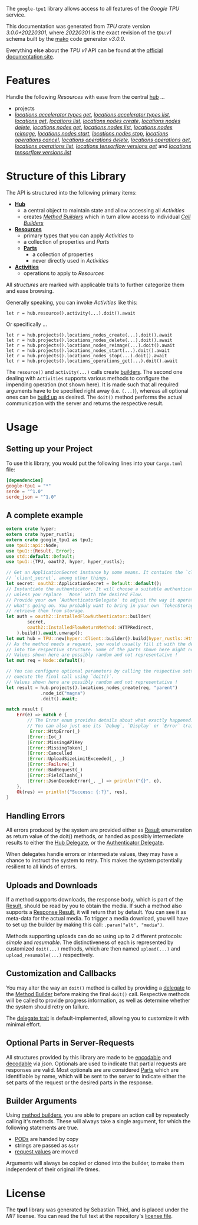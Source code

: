 <!---
DO NOT EDIT !
This file was generated automatically from 'src/mako/api/README.md.mako'
DO NOT EDIT !
-->
The `google-tpu1` library allows access to all features of the *Google TPU* service.

This documentation was generated from *TPU* crate version *3.0.0+20220301*, where *20220301* is the exact revision of the *tpu:v1* schema built by the [mako](http://www.makotemplates.org/) code generator *v3.0.0*.

Everything else about the *TPU* *v1* API can be found at the
[official documentation site](https://cloud.google.com/tpu/).
# Features

Handle the following *Resources* with ease from the central [hub](https://docs.rs/google-tpu1/3.0.0+20220301/google_tpu1/TPU) ... 

* projects
 * [*locations accelerator types get*](https://docs.rs/google-tpu1/3.0.0+20220301/google_tpu1/api::ProjectLocationAcceleratorTypeGetCall), [*locations accelerator types list*](https://docs.rs/google-tpu1/3.0.0+20220301/google_tpu1/api::ProjectLocationAcceleratorTypeListCall), [*locations get*](https://docs.rs/google-tpu1/3.0.0+20220301/google_tpu1/api::ProjectLocationGetCall), [*locations list*](https://docs.rs/google-tpu1/3.0.0+20220301/google_tpu1/api::ProjectLocationListCall), [*locations nodes create*](https://docs.rs/google-tpu1/3.0.0+20220301/google_tpu1/api::ProjectLocationNodeCreateCall), [*locations nodes delete*](https://docs.rs/google-tpu1/3.0.0+20220301/google_tpu1/api::ProjectLocationNodeDeleteCall), [*locations nodes get*](https://docs.rs/google-tpu1/3.0.0+20220301/google_tpu1/api::ProjectLocationNodeGetCall), [*locations nodes list*](https://docs.rs/google-tpu1/3.0.0+20220301/google_tpu1/api::ProjectLocationNodeListCall), [*locations nodes reimage*](https://docs.rs/google-tpu1/3.0.0+20220301/google_tpu1/api::ProjectLocationNodeReimageCall), [*locations nodes start*](https://docs.rs/google-tpu1/3.0.0+20220301/google_tpu1/api::ProjectLocationNodeStartCall), [*locations nodes stop*](https://docs.rs/google-tpu1/3.0.0+20220301/google_tpu1/api::ProjectLocationNodeStopCall), [*locations operations cancel*](https://docs.rs/google-tpu1/3.0.0+20220301/google_tpu1/api::ProjectLocationOperationCancelCall), [*locations operations delete*](https://docs.rs/google-tpu1/3.0.0+20220301/google_tpu1/api::ProjectLocationOperationDeleteCall), [*locations operations get*](https://docs.rs/google-tpu1/3.0.0+20220301/google_tpu1/api::ProjectLocationOperationGetCall), [*locations operations list*](https://docs.rs/google-tpu1/3.0.0+20220301/google_tpu1/api::ProjectLocationOperationListCall), [*locations tensorflow versions get*](https://docs.rs/google-tpu1/3.0.0+20220301/google_tpu1/api::ProjectLocationTensorflowVersionGetCall) and [*locations tensorflow versions list*](https://docs.rs/google-tpu1/3.0.0+20220301/google_tpu1/api::ProjectLocationTensorflowVersionListCall)




# Structure of this Library

The API is structured into the following primary items:

* **[Hub](https://docs.rs/google-tpu1/3.0.0+20220301/google_tpu1/TPU)**
    * a central object to maintain state and allow accessing all *Activities*
    * creates [*Method Builders*](https://docs.rs/google-tpu1/3.0.0+20220301/google_tpu1/client::MethodsBuilder) which in turn
      allow access to individual [*Call Builders*](https://docs.rs/google-tpu1/3.0.0+20220301/google_tpu1/client::CallBuilder)
* **[Resources](https://docs.rs/google-tpu1/3.0.0+20220301/google_tpu1/client::Resource)**
    * primary types that you can apply *Activities* to
    * a collection of properties and *Parts*
    * **[Parts](https://docs.rs/google-tpu1/3.0.0+20220301/google_tpu1/client::Part)**
        * a collection of properties
        * never directly used in *Activities*
* **[Activities](https://docs.rs/google-tpu1/3.0.0+20220301/google_tpu1/client::CallBuilder)**
    * operations to apply to *Resources*

All *structures* are marked with applicable traits to further categorize them and ease browsing.

Generally speaking, you can invoke *Activities* like this:

```Rust,ignore
let r = hub.resource().activity(...).doit().await
```

Or specifically ...

```ignore
let r = hub.projects().locations_nodes_create(...).doit().await
let r = hub.projects().locations_nodes_delete(...).doit().await
let r = hub.projects().locations_nodes_reimage(...).doit().await
let r = hub.projects().locations_nodes_start(...).doit().await
let r = hub.projects().locations_nodes_stop(...).doit().await
let r = hub.projects().locations_operations_get(...).doit().await
```

The `resource()` and `activity(...)` calls create [builders][builder-pattern]. The second one dealing with `Activities` 
supports various methods to configure the impending operation (not shown here). It is made such that all required arguments have to be 
specified right away (i.e. `(...)`), whereas all optional ones can be [build up][builder-pattern] as desired.
The `doit()` method performs the actual communication with the server and returns the respective result.

# Usage

## Setting up your Project

To use this library, you would put the following lines into your `Cargo.toml` file:

```toml
[dependencies]
google-tpu1 = "*"
serde = "^1.0"
serde_json = "^1.0"
```

## A complete example

```Rust
extern crate hyper;
extern crate hyper_rustls;
extern crate google_tpu1 as tpu1;
use tpu1::api::Node;
use tpu1::{Result, Error};
use std::default::Default;
use tpu1::{TPU, oauth2, hyper, hyper_rustls};

// Get an ApplicationSecret instance by some means. It contains the `client_id` and 
// `client_secret`, among other things.
let secret: oauth2::ApplicationSecret = Default::default();
// Instantiate the authenticator. It will choose a suitable authentication flow for you, 
// unless you replace  `None` with the desired Flow.
// Provide your own `AuthenticatorDelegate` to adjust the way it operates and get feedback about 
// what's going on. You probably want to bring in your own `TokenStorage` to persist tokens and
// retrieve them from storage.
let auth = oauth2::InstalledFlowAuthenticator::builder(
        secret,
        oauth2::InstalledFlowReturnMethod::HTTPRedirect,
    ).build().await.unwrap();
let mut hub = TPU::new(hyper::Client::builder().build(hyper_rustls::HttpsConnector::with_native_roots()), auth);
// As the method needs a request, you would usually fill it with the desired information
// into the respective structure. Some of the parts shown here might not be applicable !
// Values shown here are possibly random and not representative !
let mut req = Node::default();

// You can configure optional parameters by calling the respective setters at will, and
// execute the final call using `doit()`.
// Values shown here are possibly random and not representative !
let result = hub.projects().locations_nodes_create(req, "parent")
             .node_id("magna")
             .doit().await;

match result {
    Err(e) => match e {
        // The Error enum provides details about what exactly happened.
        // You can also just use its `Debug`, `Display` or `Error` traits
         Error::HttpError(_)
        |Error::Io(_)
        |Error::MissingAPIKey
        |Error::MissingToken(_)
        |Error::Cancelled
        |Error::UploadSizeLimitExceeded(_, _)
        |Error::Failure(_)
        |Error::BadRequest(_)
        |Error::FieldClash(_)
        |Error::JsonDecodeError(_, _) => println!("{}", e),
    },
    Ok(res) => println!("Success: {:?}", res),
}

```
## Handling Errors

All errors produced by the system are provided either as [Result](https://docs.rs/google-tpu1/3.0.0+20220301/google_tpu1/client::Result) enumeration as return value of
the doit() methods, or handed as possibly intermediate results to either the 
[Hub Delegate](https://docs.rs/google-tpu1/3.0.0+20220301/google_tpu1/client::Delegate), or the [Authenticator Delegate](https://docs.rs/yup-oauth2/*/yup_oauth2/trait.AuthenticatorDelegate.html).

When delegates handle errors or intermediate values, they may have a chance to instruct the system to retry. This 
makes the system potentially resilient to all kinds of errors.

## Uploads and Downloads
If a method supports downloads, the response body, which is part of the [Result](https://docs.rs/google-tpu1/3.0.0+20220301/google_tpu1/client::Result), should be
read by you to obtain the media.
If such a method also supports a [Response Result](https://docs.rs/google-tpu1/3.0.0+20220301/google_tpu1/client::ResponseResult), it will return that by default.
You can see it as meta-data for the actual media. To trigger a media download, you will have to set up the builder by making
this call: `.param("alt", "media")`.

Methods supporting uploads can do so using up to 2 different protocols: 
*simple* and *resumable*. The distinctiveness of each is represented by customized 
`doit(...)` methods, which are then named `upload(...)` and `upload_resumable(...)` respectively.

## Customization and Callbacks

You may alter the way an `doit()` method is called by providing a [delegate](https://docs.rs/google-tpu1/3.0.0+20220301/google_tpu1/client::Delegate) to the 
[Method Builder](https://docs.rs/google-tpu1/3.0.0+20220301/google_tpu1/client::CallBuilder) before making the final `doit()` call. 
Respective methods will be called to provide progress information, as well as determine whether the system should 
retry on failure.

The [delegate trait](https://docs.rs/google-tpu1/3.0.0+20220301/google_tpu1/client::Delegate) is default-implemented, allowing you to customize it with minimal effort.

## Optional Parts in Server-Requests

All structures provided by this library are made to be [encodable](https://docs.rs/google-tpu1/3.0.0+20220301/google_tpu1/client::RequestValue) and 
[decodable](https://docs.rs/google-tpu1/3.0.0+20220301/google_tpu1/client::ResponseResult) via *json*. Optionals are used to indicate that partial requests are responses 
are valid.
Most optionals are are considered [Parts](https://docs.rs/google-tpu1/3.0.0+20220301/google_tpu1/client::Part) which are identifiable by name, which will be sent to 
the server to indicate either the set parts of the request or the desired parts in the response.

## Builder Arguments

Using [method builders](https://docs.rs/google-tpu1/3.0.0+20220301/google_tpu1/client::CallBuilder), you are able to prepare an action call by repeatedly calling it's methods.
These will always take a single argument, for which the following statements are true.

* [PODs][wiki-pod] are handed by copy
* strings are passed as `&str`
* [request values](https://docs.rs/google-tpu1/3.0.0+20220301/google_tpu1/client::RequestValue) are moved

Arguments will always be copied or cloned into the builder, to make them independent of their original life times.

[wiki-pod]: http://en.wikipedia.org/wiki/Plain_old_data_structure
[builder-pattern]: http://en.wikipedia.org/wiki/Builder_pattern
[google-go-api]: https://github.com/google/google-api-go-client

# License
The **tpu1** library was generated by Sebastian Thiel, and is placed 
under the *MIT* license.
You can read the full text at the repository's [license file][repo-license].

[repo-license]: https://github.com/Byron/google-apis-rsblob/main/LICENSE.md
